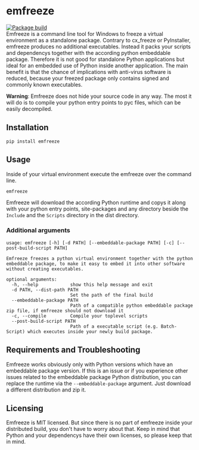 # emfreeze
[![Package build](https://github.com/swip3798/emfreeze/actions/workflows/python-package.yml/badge.svg)](https://github.com/swip3798/emfreeze/actions/workflows/python-package.yml)  
Emfreeze is a command line tool for Windows to freeze a virtual environment as a standalone package. Contrary to cx_freeze or PyInstaller, emfreeze produces no additional executables. Instead it packs your scripts and dependencys together with the according python embeddable package. Therefore it is not good for standalone Python applications but ideal for an embedded use of Python inside another application. The main benefit is that the chance of implications with anti-virus software is reduced, because your freezed package only contains signed and commonly known executables.  
  
**Warning**: 
Emfreeze does not hide your source code in any way. The most it will do is to compile your python entry points to pyc files, which can be easily decompiled.
## Installation
```
pip install emfreeze
```

## Usage
Inside of your virtual environment execute the emfreeze over the command line.
```
emfreeze
```
Emfreeze will download the according Python runtime and copys it along with your python entry points, site-packages and any directory beside the `Include` and the `Scripts` directory in the dist directory. 

### Additional arguments
```
usage: emfreeze [-h] [-d PATH] [--embeddable-package PATH] [-c] [--post-build-script PATH]

Emfreeze freezes a python virtual environment together with the python embeddable package, to make it easy to embed it into other software without creating executables.

optional arguments:
  -h, --help            show this help message and exit
  -d PATH, --dist-path PATH
                        Set the path of the final build
  --embeddable-package PATH
                        Path of a compatible python embeddable package zip file, if emfreeze should not download it
  -c, --compile         Compile your toplevel scripts
  --post-build-script PATH
                        Path of a executable script (e.g. Batch-Script) which executes inside your newly build package.
```
## Requirements and Troubleshooting
Emfreeze works obviously only with Python versions which have an embeddable package version. If this is an issue or if you experience other issues related to the embeddable package Python distribution, you can replace the runtime via the `--embeddable-package` argument. Just download a different distribution and zip it.

## Licensing
Emfreeze is MIT licensed. But since there is no part of emfreeze inside your distributed build, you don't have to worry about that. Keep in mind that Python and your dependencys have their own licenses, so please keep that in mind.
